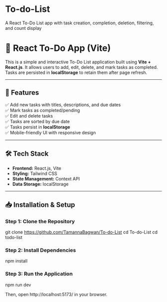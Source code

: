 # To-do-List
A React To-Do List app with task creation, completion, deletion, filtering, and count display
# 📝 React To-Do App (Vite)

This is a simple and interactive To-Do List application built using **Vite + React.js**. It allows users to add, edit, delete, and mark tasks as completed. Tasks are persisted in **localStorage** to retain them after page refresh.

---

## 🚀 Features
✅ Add new tasks with titles, descriptions, and due dates  
✅ Mark tasks as completed/pending  
✅ Edit and delete tasks  
✅ Tasks are sorted by due date  
✅ Tasks persist in **localStorage**  
✅ Mobile-friendly UI with responsive design  

---

## 🛠️ **Tech Stack**
- **Frontend:** React.js, Vite
- **Styling:** Tailwind CSS
- **State Management:** Context API
- **Data Storage:** localStorage

---

## 📥 **Installation & Setup**
### Step 1: Clone the Repository

git clone https://github.com/TamannaBagwan/To-do-List
cd To-do-List
cd todo-list

### Step 2: Install Dependencies
npm install

### Step 3: Run the Application
npm run dev

Then, open http://localhost:5173/ in your browser.

